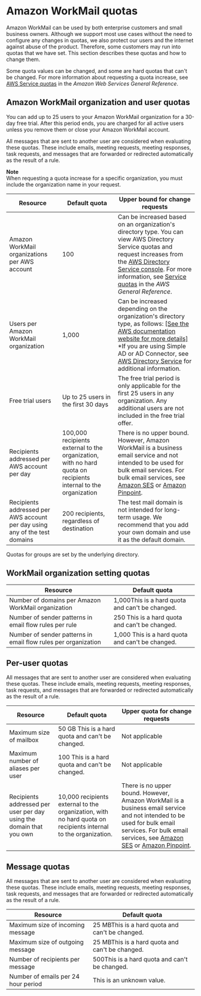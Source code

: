 # Amazon WorkMail quotas<a name="workmail_limits"></a>

Amazon WorkMail can be used by both enterprise customers and small business owners\. Although we support most use cases without the need to configure any changes in quotas, we also protect our users and the internet against abuse of the product\. Therefore, some customers may run into quotas that we have set\. This section describes these quotas and how to change them\.

Some quota values can be changed, and some are hard quotas that can't be changed\. For more information about requesting a quota increase, see [AWS Service quotas](https://docs.aws.amazon.com/general/latest/gr/aws_service_limits.html) in the *Amazon Web Services General Reference*\.

## Amazon WorkMail organization and user quotas<a name="user_limits"></a>

You can add up to 25 users to your Amazon WorkMail organization for a 30\-day free trial\. After this period ends, you are charged for all active users unless you remove them or close your Amazon WorkMail account\.

All messages that are sent to another user are considered when evaluating these quotas\. These include emails, meeting requests, meeting responses, task requests, and messages that are forwarded or redirected automatically as the result of a rule\.

**Note**  
When requesting a quota increase for a specific organization, you must include the organization name in your request\.


| Resource | Default quota | Upper bound for change requests | 
| --- | --- | --- | 
| Amazon WorkMail organizations per AWS account | 100 | Can be increased based on an organization's directory type\. You can view AWS Directory Service quotas and request increases from the [AWS Directory Service console](https://console.aws.amazon.com/directoryservicev2/)\. For more information, see [Service quotas](https://docs.aws.amazon.com/general/latest/gr/ds_region.html#limits_ds) in the *AWS General Reference*\. | 
|  Users per Amazon WorkMail organization  |  1,000  |  Can be increased depending on the organization's directory type, as follows: [\[See the AWS documentation website for more details\]](http://docs.aws.amazon.com/workmail/latest/adminguide/workmail_limits.html) \*If you are using Simple AD or AD Connector, see [AWS Directory Service](https://docs.aws.amazon.com/directoryservice/latest/admin-guide/what_is.html) for additional information\.  | 
| Free trial users |  Up to 25 users in the first 30 days  |  The free trial period is only applicable for the first 25 users in any organization\. Any additional users are not included in the free trial offer\.  | 
| Recipients addressed per AWS account per day  | 100,000 recipients external to the organization, with no hard quota on recipients internal to the organization | There is no upper bound\. However, Amazon WorkMail is a business email service and not intended to be used for bulk email services\. For bulk email services, see [Amazon SES](https://aws.amazon.com/ses/) or [Amazon Pinpoint](https://aws.amazon.com/pinpoint/)\. | 
| Recipients addressed per AWS account per day using any of the test domains | 200 recipients, regardless of destination | The test mail domain is not intended for long\-term usage\. We recommend that you add your own domain and use it as the default domain\. | 

Quotas for groups are set by the underlying directory\.

## WorkMail organization setting quotas<a name="organization_limits"></a>


| Resource | Default quota | 
| --- | --- | 
| Number of domains per Amazon WorkMail organization | 1,000This is a hard quota and can't be changed\.  | 
|  Number of sender patterns in email flow rules per rule  |  250 This is a hard quota and can't be changed\.  | 
|  Number of sender patterns in email flow rules per organization  |  1,000 This is a hard quota and can't be changed\.  | 

## Per\-user quotas<a name="per_user_limits"></a>

All messages that are sent to another user are considered when evaluating these quotas\. These include emails, meeting requests, meeting responses, task requests, and messages that are forwarded or redirected automatically as the result of a rule\.


| Resource | Default quota | Upper quota for change requests | 
| --- | --- | --- | 
| Maximum size of mailbox | 50 GB This is a hard quota and can't be changed\.  |  Not applicable  | 
| Maximum number of aliases per user |  100 This is a hard quota and can't be changed\.  |  Not applicable  | 
| Recipients addressed per user per day using the domain that you own | 10,000 recipients external to the organization, with no hard quota on recipients internal to the organization\. | There is no upper bound\. However, Amazon WorkMail is a business email service and not intended to be used for bulk email services\. For bulk email services, see [Amazon SES](https://aws.amazon.com/ses/) or [Amazon Pinpoint](https://aws.amazon.com/pinpoint/)\. | 

## Message quotas<a name="message_limits"></a>

All messages that are sent to another user are considered when evaluating these quotas\. These include emails, meeting requests, meeting responses, task requests, and messages that are forwarded or redirected automatically as the result of a rule\.


| Resource  | Default quota  | 
| --- | --- | 
|  Maximum size of incoming message  | 25 MBThis is a hard quota and can't be changed\. | 
| Maximum size of outgoing message | 25 MBThis is a hard quota and can't be changed\. | 
|  Number of recipients per message  | 500This is a hard quota and can't be changed\. | 
| Number of emails per 24 hour period | This is an unknown value. |
